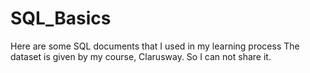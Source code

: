 # SQL_Basics

Here are some SQL documents that I used in my learning process
The dataset is given by my course, Clarusway. So I can not share it.
